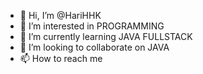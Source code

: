 - 👋 Hi, I’m @HariHHK
- 👀 I’m interested in PROGRAMMING
- 🌱 I’m currently learning JAVA FULLSTACK
- 💞️ I’m looking to collaborate on JAVA
- 📫 How to reach me 

<!---
HariHHK/HariHHK is a ✨ special ✨ repository because its `README.md` (this file) appears on your GitHub profile.
You can click the Preview link to take a look at your changes.
--->
